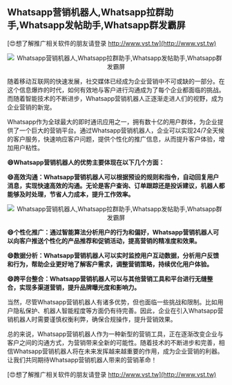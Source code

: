## **Whatsapp营销机器人,Whatsapp拉群助手,Whatsapp发帖助手,Whatsapp群发霸屏**

[😍想了解推广相关软件的朋友请登录 http://www.vst.tw](http://www.vst.tw)

 <center><img src="https://vst.tw/MP4/tuiguang/png/8.png" alt="Whatsapp营销机器人,Whatsapp拉群助手,Whatsapp发帖助手,Whatsapp群发霸屏"></center>

随着移动互联网的快速发展，社交媒体已经成为企业营销中不可或缺的一部分。在这个信息爆炸的时代，如何有效地与客户进行沟通成为了每个企业都面临的挑战。而随着智能技术的不断进步，Whatsapp营销机器人正逐渐走进人们的视野，成为企业营销的新宠。

Whatsapp作为全球最大的即时通讯应用之一，拥有数十亿的用户群体，为企业提供了一个巨大的营销平台。通过Whatsapp营销机器人，企业可以实现24/7全天候的客户服务，快速响应客户问题，提供个性化的推广信息，从而提升客户体验，增加用户粘性。

**😄Whatsapp营销机器人的优势主要体现在以下几个方面：**

**😄高效沟通：Whatsapp营销机器人可以根据预设的规则和指令，自动回复用户消息，实现快速高效的沟通。无论是客户查询、订单跟踪还是投诉建议，机器人都能够及时处理，节省人力成本，提升工作效率。**

 <center><img src="https://vst.tw/MP4/tuiguang/png/7.png" alt="Whatsapp营销机器人,Whatsapp拉群助手,Whatsapp发帖助手,Whatsapp群发霸屏"></center>

**😄个性化推广：通过智能算法分析用户的行为和偏好，Whatsapp营销机器人可以向客户推送个性化的产品推荐和促销活动，提高营销的精准度和效果。**

**😄数据分析：Whatsapp营销机器人可以实时监控用户互动数据，分析用户反馈和行为，帮助企业更好地了解客户需求，调整营销策略，持续优化用户体验。**

**😄跨平台整合：Whatsapp营销机器人可以与其他营销工具和平台进行无缝整合，实现多渠道营销，提升品牌曝光度和影响力。**

当然，尽管Whatsapp营销机器人有诸多优势，但也面临一些挑战和限制。比如用户隐私保护、机器人智能程度等方面仍有待完善。因此，企业在引入Whatsapp营销机器人时需要谨慎权衡利弊，确保合规操作，提升营销效果。

总的来说，Whatsapp营销机器人作为一种新型的营销工具，正在逐渐改变企业与客户之间的沟通方式，为营销带来全新的可能性。随着技术的不断进步和完善，相信Whatsapp营销机器人将在未来发挥越来越重要的作用，成为企业营销的利器。让我们共同期待Whatsapp营销机器人带来的营销革命！

[😍想了解推广相关软件的朋友请登录 http://www.vst.tw](http://www.vst.tw)




